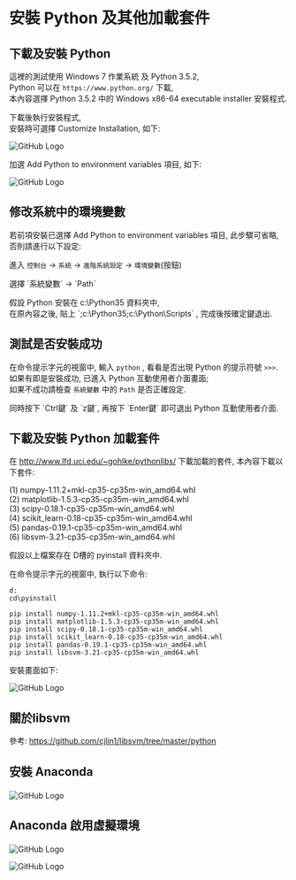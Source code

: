# 安裝 Python 及其他加載套件

## 下載及安裝 Python

這裡的測試使用 Windows 7 作業系統 及 Python 3.5.2, <br>
Python 可以在 `https://www.python.org/` 下載, <br>
本內容選擇 Python 3.5.2 中的 Windows x86-64 executable installer 安裝程式.<p>

下載後執行安裝程式, <br>
安裝時可選擇 Customize Installation, 如下:<p>
![GitHub Logo](/images/install01.jpg)

加選 Add Python to environment variables 項目, 如下:<p>
![GitHub Logo](/images/install02.jpg)


## 修改系統中的環境變數
若前項安裝已選擇 Add Python to environment variables 項目, 此步驟可省略, <br>
否則請進行以下設定:<p>

進入 `控制台` -> `系統` -> `進階系統設定` -> `環境變數`(按鈕)
<p>
選擇 `系統變數` -> `Path`
<p>
假設 Python 安裝在 c:\Python35 資料夾中,<br>
在原內容之後, 貼上 `;c:\Python35;c:\Python\Scripts` , 完成後按確定鍵退出.


## 測試是否安裝成功
在命令提示字元的視窗中, 輸入 `python` , 看看是否出現 Python 的提示符號 `>>>`.<br>
如果有即是安裝成功, 已進入 Python 互動使用者介面畫面;<br>
如果不成功請檢查 `系統變數` 中的 `Path` 是否正確設定.
<p>
同時按下 `Ctrl鍵` 及 `z鍵`, 再按下 `Enter鍵` 即可退出 Python 互動使用者介面. 



## 下載及安裝 Python 加載套件
在 http://www.lfd.uci.edu/~gohlke/pythonlibs/ 下載加載的套件, 本內容下載以下套件:<p>
(1) numpy-1.11.2+mkl-cp35-cp35m-win_amd64.whl <br>
(2) matplotlib-1.5.3-cp35-cp35m-win_amd64.whl <br>
(3) scipy-0.18.1-cp35-cp35m-win_amd64.whl <br>
(4) scikit_learn-0.18-cp35-cp35m-win_amd64.whl <br>
(5) pandas-0.19.1-cp35-cp35m-win_amd64.whl <br>
(6) libsvm-3.21-cp35-cp35m-win_amd64.whl <p>

假設以上檔案存在 D槽的 pyinstall 資料夾中.

在命令提示字元的視窗中, 執行以下命令:
```
d:
cd\pyinstall

pip install numpy-1.11.2+mkl-cp35-cp35m-win_amd64.whl
pip install matplotlib-1.5.3-cp35-cp35m-win_amd64.whl 
pip install scipy-0.18.1-cp35-cp35m-win_amd64.whl 
pip install scikit_learn-0.18-cp35-cp35m-win_amd64.whl 
pip install pandas-0.19.1-cp35-cp35m-win_amd64.whl 
pip install libsvm-3.21-cp35-cp35m-win_amd64.whl
```
安裝畫面如下:<p>
![GitHub Logo](/images/install03.jpg)

## 關於libsvm
參考: https://github.com/cjlin1/libsvm/tree/master/python


## 安裝 Anaconda<p>
![GitHub Logo](/images/install04.jpg)


## Anaconda 啟用虛擬環境<p>
![GitHub Logo](/images/install05.jpg)<p>
![GitHub Logo](/images/install06.jpg)<p>